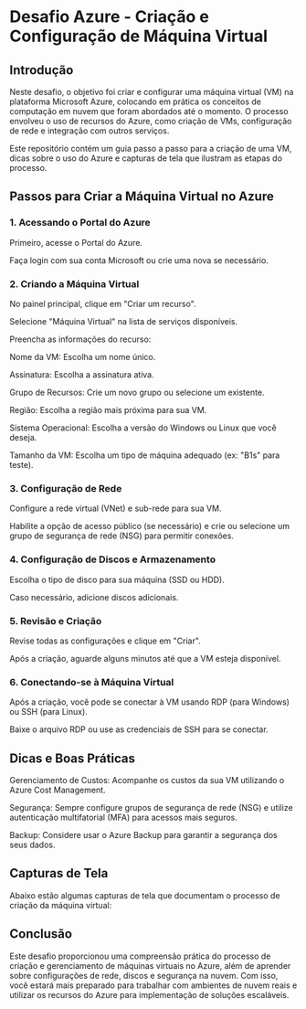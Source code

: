 # Desafio Azure - Criação e Configuração de Máquina Virtual
## Introdução
Neste desafio, o objetivo foi criar e configurar uma máquina virtual (VM) na plataforma Microsoft Azure, colocando em prática os conceitos de computação em nuvem que foram abordados até o momento. O processo envolveu o uso de recursos do Azure, como criação de VMs, configuração de rede e integração com outros serviços.

Este repositório contém um guia passo a passo para a criação de uma VM, dicas sobre o uso do Azure e capturas de tela que ilustram as etapas do processo.

## Passos para Criar a Máquina Virtual no Azure
### 1. Acessando o Portal do Azure
Primeiro, acesse o Portal do Azure.

Faça login com sua conta Microsoft ou crie uma nova se necessário.

### 2. Criando a Máquina Virtual
No painel principal, clique em "Criar um recurso".

Selecione "Máquina Virtual" na lista de serviços disponíveis.

Preencha as informações do recurso:

Nome da VM: Escolha um nome único.

Assinatura: Escolha a assinatura ativa.

Grupo de Recursos: Crie um novo grupo ou selecione um existente.

Região: Escolha a região mais próxima para sua VM.

Sistema Operacional: Escolha a versão do Windows ou Linux que você deseja.

Tamanho da VM: Escolha um tipo de máquina adequado (ex: "B1s" para teste).

### 3. Configuração de Rede
Configure a rede virtual (VNet) e sub-rede para sua VM.

Habilite a opção de acesso público (se necessário) e crie ou selecione um grupo de segurança de rede (NSG) para permitir conexões.

### 4. Configuração de Discos e Armazenamento
Escolha o tipo de disco para sua máquina (SSD ou HDD).

Caso necessário, adicione discos adicionais.

### 5. Revisão e Criação
Revise todas as configurações e clique em "Criar".

Após a criação, aguarde alguns minutos até que a VM esteja disponível.

### 6. Conectando-se à Máquina Virtual
Após a criação, você pode se conectar à VM usando RDP (para Windows) ou SSH (para Linux).

Baixe o arquivo RDP ou use as credenciais de SSH para se conectar.

## Dicas e Boas Práticas
Gerenciamento de Custos: Acompanhe os custos da sua VM utilizando o Azure Cost Management.

Segurança: Sempre configure grupos de segurança de rede (NSG) e utilize autenticação multifatorial (MFA) para acessos mais seguros.

Backup: Considere usar o Azure Backup para garantir a segurança dos seus dados.

## Capturas de Tela
Abaixo estão algumas capturas de tela que documentam o processo de criação da máquina virtual:


## Conclusão
Este desafio proporcionou uma compreensão prática do processo de criação e gerenciamento de máquinas virtuais no Azure, além de aprender sobre configurações de rede, discos e segurança na nuvem. Com isso, você estará mais preparado para trabalhar com ambientes de nuvem reais e utilizar os recursos do Azure para implementação de soluções escaláveis.

